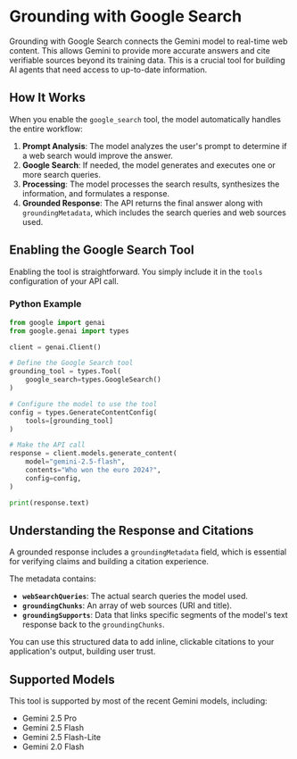 # Grounding with Google Search

Grounding with Google Search connects the Gemini model to real-time web content. This allows Gemini to provide more accurate answers and cite verifiable sources beyond its training data. This is a crucial tool for building AI agents that need access to up-to-date information.

## How It Works

When you enable the `google_search` tool, the model automatically handles the entire workflow:
1.  **Prompt Analysis**: The model analyzes the user's prompt to determine if a web search would improve the answer.
2.  **Google Search**: If needed, the model generates and executes one or more search queries.
3.  **Processing**: The model processes the search results, synthesizes the information, and formulates a response.
4.  **Grounded Response**: The API returns the final answer along with `groundingMetadata`, which includes the search queries and web sources used.

## Enabling the Google Search Tool

Enabling the tool is straightforward. You simply include it in the `tools` configuration of your API call.

### Python Example

```python
from google import genai
from google.genai import types

client = genai.Client()

# Define the Google Search tool
grounding_tool = types.Tool(
    google_search=types.GoogleSearch()
)

# Configure the model to use the tool
config = types.GenerateContentConfig(
    tools=[grounding_tool]
)

# Make the API call
response = client.models.generate_content(
    model="gemini-2.5-flash",
    contents="Who won the euro 2024?",
    config=config,
)

print(response.text)
```

## Understanding the Response and Citations

A grounded response includes a `groundingMetadata` field, which is essential for verifying claims and building a citation experience.

The metadata contains:
*   **`webSearchQueries`**: The actual search queries the model used.
*   **`groundingChunks`**: An array of web sources (URI and title).
*   **`groundingSupports`**: Data that links specific segments of the model's text response back to the `groundingChunks`.

You can use this structured data to add inline, clickable citations to your application's output, building user trust.

## Supported Models

This tool is supported by most of the recent Gemini models, including:
*   Gemini 2.5 Pro
*   Gemini 2.5 Flash
*   Gemini 2.5 Flash-Lite
*   Gemini 2.0 Flash
